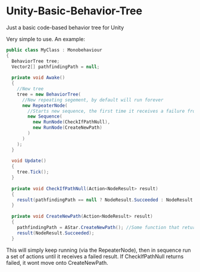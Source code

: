 # Unity-Basic-Behavior-Tree
Just a basic code-based behavior tree for Unity

Very simple to use. An example:
```cs
public class MyClass : Monobehaviour
{
  BehaviorTree tree;
  Vector2[] pathfindingPath = null;
  
  private void Awake()
  {
    //New tree
    tree = new BehaviorTree( 
      //New repeating segement, by default will run forever
      new RepeaterNode(
        //Starts new sequence, the first time it receives a failure from it's child, it will stop
        new Sequence(
          new RunNode(CheckIfPathNull),
          new RunNode(CreateNewPath)
        )
      )
    );
  }
  
  void Update()
  {
    tree.Tick();
  }
  
  private void CheckIfPathNull(Action<NodeResult> result)
  {
    result(pathfindingPath == null ? NodeResult.Succeeded : NodeResult.Failed);
  }
  
  private void CreateNewPath(Action<NodeResult> result)
  {
    pathfindingPath = AStar.CreateNewPath(); //Some function that returns an array of points for A* pathfinding
    result(NodeResult.Succeeded);
  }
```
This will simply keep running (via the RepeaterNode), then in sequence run a set of actions until it receives a failed result. If CheckIfPathNull returns failed, it wont move onto CreateNewPath. 

